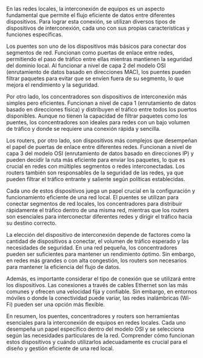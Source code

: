En las redes locales, la interconexión de equipos es un aspecto fundamental que permite el flujo eficiente de datos entre diferentes dispositivos. Para lograr esta conexión, se utilizan diversos tipos de dispositivos de interconexión, cada uno con sus propias características y funciones específicas.

Los puentes son uno de los dispositivos más básicos para conectar dos segmentos de red. Funcionan como puertas de enlace entre redes, permitiendo el paso de tráfico entre ellas mientras mantienen la seguridad del dominio local. Al funcionar a nivel de capa 2 del modelo OSI (enrutamiento de datos basado en direcciones MAC), los puentes pueden filtrar paquetes para evitar que se envíen fuera de su segmento, lo que mejora el rendimiento y la seguridad.

Por otro lado, los concentradores son dispositivos de interconexión más simples pero eficientes. Funcionan a nivel de capa 1 (enrutamiento de datos basado en direcciones física) y distribuyen el tráfico entre todos los puertos disponibles. Aunque no tienen la capacidad de filtrar paquetes como los puentes, los concentradores son ideales para redes con un bajo volumen de tráfico y donde se requiere una conexión rápida y sencilla.

Los routers, por otro lado, son dispositivos más complejos que desempeñan el papel de puertas de enlace entre diferentes redes. Funcionan a nivel de capa 3 del modelo OSI (enrutamiento de datos basado en direcciones IP) y pueden decidir la ruta más eficiente para enviar los paquetes, lo que es crucial en redes con múltiples segmentos o redes interconectadas. Los routers también son responsables de la seguridad de las redes, ya que pueden filtrar el tráfico entrante y saliente según políticas establecidas.

Cada uno de estos dispositivos juega un papel crucial en la configuración y funcionamiento eficiente de una red local. El puentes se utilizan para conectar segmentos de red locales, los concentradores para distribuir rápidamente el tráfico dentro de una misma red, mientras que los routers son esenciales para interconectar diferentes redes y dirigir el tráfico hacia su destino correcto.

La elección del dispositivo de interconexión depende de factores como la cantidad de dispositivos a conectar, el volumen de tráfico esperado y las necesidades de seguridad. En una red pequeña, los concentradores pueden ser suficientes para mantener un rendimiento óptimo. Sin embargo, en redes más grandes o con alta congestión, los routers son necesarios para mantener la eficiencia del flujo de datos.

Además, es importante considerar el tipo de conexión que se utilizará entre los dispositivos. Las conexiones a través de cables Ethernet son las más comunes y ofrecen una velocidad fija y confiable. Sin embargo, en entornos móviles o donde la conectividad puede variar, las redes inalámbricas (Wi-Fi) pueden ser una opción más flexible.

En resumen, los puentes, concentradores y routers son herramientas esenciales para la interconexión de equipos en redes locales. Cada uno desempeña un papel específico dentro del modelo OSI y se selecciona según las necesidades particulares de la red. Comprender cómo funcionan estos dispositivos y cuándo utilizarlos adecuadamente es crucial para el diseño y gestión eficiente de una red local.

